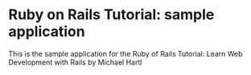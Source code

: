 # Ruby on Rails Tutorial: sample application 

This is the sample application for the Ruby of Rails Tutorial: 
Learn Web Development with Rails by Michael Hartl
